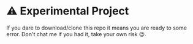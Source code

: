 # ⚠️ Experimental Project
If you dare to download/clone this repo it means you are ready to some error. Don't chat me if you had it, take your own risk 😉.